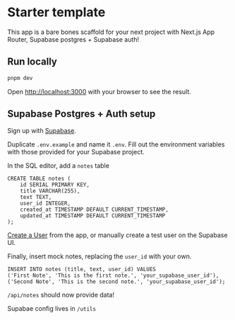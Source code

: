 # Starter template

This app is a bare bones scaffold for your next project with Next.js App Router, Supabase postgres + Supabase auth!

## Run locally

```bash
pnpm dev
```

Open [http://localhost:3000](http://localhost:3000) with your browser to see the result.

## Supabase Postgres + Auth setup

Sign up with [Supabase](https://supabase.com/).

Duplicate `.env.example` and name it `.env`. Fill out the environment variables with those provided for your Supabase project.

In the SQL editor, add a `notes` table

```
CREATE TABLE notes (
    id SERIAL PRIMARY KEY,
    title VARCHAR(255),
    text TEXT,
    user_id INTEGER,
    created_at TIMESTAMP DEFAULT CURRENT_TIMESTAMP,
    updated_at TIMESTAMP DEFAULT CURRENT_TIMESTAMP
);
```

[Create a User]('/login') from the app, or manually create a test
user on the Supabase UI.

Finally, insert mock notes, replacing the `user_id` with your own.

```
INSERT INTO notes (title, text, user_id) VALUES
('First Note', 'This is the first note.', 'your_supabase_user_id'),
('Second Note', 'This is the second note.', 'your_supabase_user_id');
```

`/api/notes` should now provide data!

Supabae config lives in `/utils`
